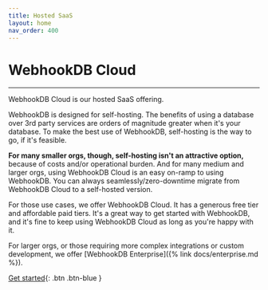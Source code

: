 ```yaml
---
title: Hosted SaaS
layout: home
nav_order: 400
---
```


# WebhookDB Cloud

<hr />

WebhookDB Cloud is our hosted SaaS offering.

WebhookDB is designed for self-hosting.
The benefits of using a database over 3rd party services are orders of magnitude greater
when it's your database. To make the best use of WebhookDB, self-hosting is the way to go, if it's feasible.

**For many smaller orgs, though, self-hosting isn't an attractive option,** because of costs and/or operational burden.
And for many medium and larger orgs, using WebhookDB Cloud is an easy on-ramp to using WebhookDB.
You can always seamlessly/zero-downtime migrate from WebhookDB Cloud to a self-hosted version.

For those use cases, we offer WebhookDB Cloud. It has a generous free tier and affordable paid tiers.
It's a great way to get started with WebhookDB, and it's fine to keep using WebhookDB Cloud
as long as you're happy with it.

For larger orgs, or those requiring more complex integrations or custom development, we offer [WebhookDB Enterprise]({% link docs/enterprise.md %}).

[Get started](https://webhookdb.com){: .btn .btn-blue }

